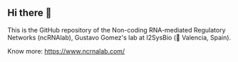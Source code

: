 ## Hi there 👋


This is the GitHub repository of the Non-coding RNA-mediated Regulatory Networks (ncRNAlab), Gustavo Gomez's lab at I2SysBio (📍 Valencia, Spain).

Know more: https://www.ncrnalab.com/
